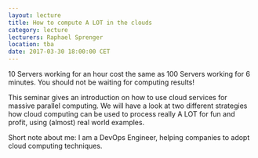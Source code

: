 ```yaml
---
layout: lecture
title: How to compute A LOT in the clouds
category: lecture
lecturers: Raphael Sprenger 
location: tba
date: 2017-03-30 18:00:00 CET
---
```


10 Servers working for an hour cost the same as 100 Servers working for 6 minutes. You should not be waiting for computing results!

This seminar gives an introduction on how to use cloud services for massive parallel computing. We will have a look at two different strategies how cloud computing can be used to process really A LOT for fun and profit, using (almost) real world examples.


Short note about me: I am a DevOps Engineer, helping companies to adopt cloud computing techniques.
